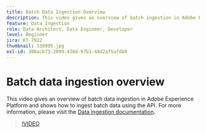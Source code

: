 ```yaml
---
title: Batch Data Ingestion Overview
description: This video gives an overview of batch ingestion in Adobe Experience Platform and shows how to ingest batch data using the API.
feature: Data Ingestion
role: Data Architect, Data Engineer, Developer
level: Beginner
jira: KT-7022
thumbnail: 330995.jpg
exl-id: 300acb73-2099-438d-97b3-48d2af5afdb0
---
```

# Batch data ingestion overview

This video gives an overview of batch data ingestion in Adobe Experience Platform and shows how to ingest batch data using the API. For more information, please visit the [Data Ingestion documentation](https://experienceleague.adobe.com/docs/experience-platform/ingestion/home.html).

>[!VIDEO](https://video.tv.adobe.com/v/330995?learn=on)
